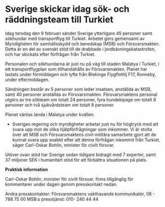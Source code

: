 # Sverige skickar idag sök- och räddningsteam till Turkiet

Idag torsdag den 9 februari sänder Sverige ytterligare 45 personer samt sökhundar med transportflyg till Turkiet. Arbetet görs gemensamt av Myndigheten för samhällsskydd och beredskap (MSB) och Försvarsmakten. Detta är en del av svenskt stöd till de drabbade i jordbävningskatastrofen, och har skickats efter förfrågan från Turkiet.

Personalen och sökhundarna är just nu på väg till staden Malatya i Turkiet, i ett transportflygplan som tillhandahålls av Försvarsmakten. Planet har lastats under förmiddagen och lyfte från Blekinge Flygflottilj F17, Ronneby, under eftermiddagen.

Sändningen består av 5 personer som leder insatsen, anställda av MSB, samt 40 personer anställda av Försvarsmakten. Försvarsmaktens personal utgörs av tre sökteam om totalt 24 personer, fyra hundekipage om totalt 8 personer och två sjukvårdsteam om totalt 8 personer.

Planet väntas landa i Malatya under kvällen.

- Sveriges regering och myndigheter arbetar just nu för högtryck med att svara upp mot de olika hjälpförfrågningar som inkommer. Vi är stolta över att MSB och Försvarsmaktens civil-militära samarbete gjort att de kunnat svara upp snabbt efter att denna förfrågan inkommit från Turkiet, säger Carl-Oskar Bohlin, minister för civilt försvar.

Utöver ovan stöd har Sverige sedan tidigare bidragit med 7 experter, samt 37 miljoner SEK i humanitärt stöd för att förbättra situationen på plats.



**Praktisk information**

Carl-Oskar Bohlin, minister för civilt försvar, finns tillgänglig för kommentarer under dagen genom presskontakt nedan.

Andra presskontakter:
Försvarsmaktens vakthavande kommunikatör, 08 - 788 75 00
MSB:s presstjänst: 010- 240 44 44
